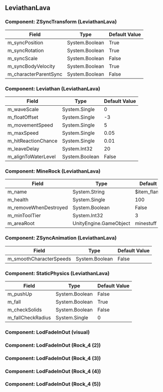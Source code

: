 ## LeviathanLava

### Component: ZSyncTransform (LeviathanLava)

|Field|Type|Default Value|
|---|---|---|
|m_syncPosition|System.Boolean|True|
|m_syncRotation|System.Boolean|True|
|m_syncScale|System.Boolean|False|
|m_syncBodyVelocity|System.Boolean|True|
|m_characterParentSync|System.Boolean|False|

### Component: Leviathan (LeviathanLava)

|Field|Type|Default Value|
|---|---|---|
|m_waveScale|System.Single|0|
|m_floatOffset|System.Single|-3|
|m_movementSpeed|System.Single|5|
|m_maxSpeed|System.Single|0.05|
|m_hitReactionChance|System.Single|0.01|
|m_leaveDelay|System.Int32|20|
|m_alignToWaterLevel|System.Boolean|False|

### Component: MineRock (LeviathanLava)

|Field|Type|Default Value|
|---|---|---|
|m_name|System.String|$item_flametalore|
|m_health|System.Single|100|
|m_removeWhenDestroyed|System.Boolean|False|
|m_minToolTier|System.Int32|3|
|m_areaRoot|UnityEngine.GameObject|minestuff|

### Component: ZSyncAnimation (LeviathanLava)

|Field|Type|Default Value|
|---|---|---|
|m_smoothCharacterSpeeds|System.Boolean|False|

### Component: StaticPhysics (LeviathanLava)

|Field|Type|Default Value|
|---|---|---|
|m_pushUp|System.Boolean|False|
|m_fall|System.Boolean|True|
|m_checkSolids|System.Boolean|False|
|m_fallCheckRadius|System.Single|0|

### Component: LodFadeInOut (visual)

### Component: LodFadeInOut (Rock_4 (2))

### Component: LodFadeInOut (Rock_4 (3))

### Component: LodFadeInOut (Rock_4 (4))

### Component: LodFadeInOut (Rock_4 (5))

